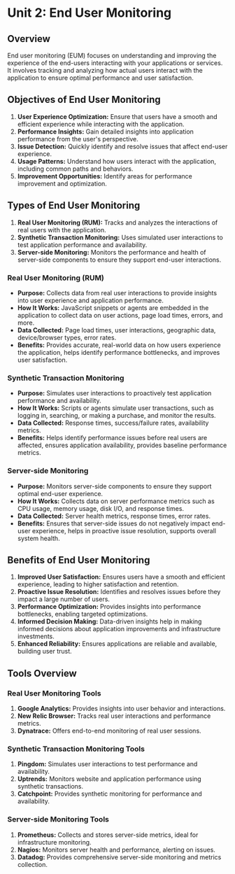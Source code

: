 # Unit 2: End User Monitoring

## Overview
End user monitoring (EUM) focuses on understanding and improving the experience of the end-users interacting with your applications or services. It involves tracking and analyzing how actual users interact with the application to ensure optimal performance and user satisfaction.

## Objectives of End User Monitoring
1. **User Experience Optimization:** Ensure that users have a smooth and efficient experience while interacting with the application.
2. **Performance Insights:** Gain detailed insights into application performance from the user's perspective.
3. **Issue Detection:** Quickly identify and resolve issues that affect end-user experience.
4. **Usage Patterns:** Understand how users interact with the application, including common paths and behaviors.
5. **Improvement Opportunities:** Identify areas for performance improvement and optimization.

## Types of End User Monitoring
1. **Real User Monitoring (RUM):** Tracks and analyzes the interactions of real users with the application.
2. **Synthetic Transaction Monitoring:** Uses simulated user interactions to test application performance and availability.
3. **Server-side Monitoring:** Monitors the performance and health of server-side components to ensure they support end-user interactions.

### Real User Monitoring (RUM)
- **Purpose:** Collects data from real user interactions to provide insights into user experience and application performance.
- **How It Works:** JavaScript snippets or agents are embedded in the application to collect data on user actions, page load times, errors, and more.
- **Data Collected:** Page load times, user interactions, geographic data, device/browser types, error rates.
- **Benefits:** Provides accurate, real-world data on how users experience the application, helps identify performance bottlenecks, and improves user satisfaction.

### Synthetic Transaction Monitoring
- **Purpose:** Simulates user interactions to proactively test application performance and availability.
- **How It Works:** Scripts or agents simulate user transactions, such as logging in, searching, or making a purchase, and monitor the results.
- **Data Collected:** Response times, success/failure rates, availability metrics.
- **Benefits:** Helps identify performance issues before real users are affected, ensures application availability, provides baseline performance metrics.

### Server-side Monitoring
- **Purpose:** Monitors server-side components to ensure they support optimal end-user experience.
- **How It Works:** Collects data on server performance metrics such as CPU usage, memory usage, disk I/O, and response times.
- **Data Collected:** Server health metrics, response times, error rates.
- **Benefits:** Ensures that server-side issues do not negatively impact end-user experience, helps in proactive issue resolution, supports overall system health.

## Benefits of End User Monitoring
1. **Improved User Satisfaction:** Ensures users have a smooth and efficient experience, leading to higher satisfaction and retention.
2. **Proactive Issue Resolution:** Identifies and resolves issues before they impact a large number of users.
3. **Performance Optimization:** Provides insights into performance bottlenecks, enabling targeted optimizations.
4. **Informed Decision Making:** Data-driven insights help in making informed decisions about application improvements and infrastructure investments.
5. **Enhanced Reliability:** Ensures applications are reliable and available, building user trust.

## Tools Overview
### Real User Monitoring Tools
1. **Google Analytics:** Provides insights into user behavior and interactions.
2. **New Relic Browser:** Tracks real user interactions and performance metrics.
3. **Dynatrace:** Offers end-to-end monitoring of real user sessions.

### Synthetic Transaction Monitoring Tools
1. **Pingdom:** Simulates user interactions to test performance and availability.
2. **Uptrends:** Monitors website and application performance using synthetic transactions.
3. **Catchpoint:** Provides synthetic monitoring for performance and availability.

### Server-side Monitoring Tools
1. **Prometheus:** Collects and stores server-side metrics, ideal for infrastructure monitoring.
2. **Nagios:** Monitors server health and performance, alerting on issues.
3. **Datadog:** Provides comprehensive server-side monitoring and metrics collection.
